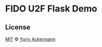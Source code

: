 FIDO U2F Flask Demo
===

## License

[MIT](https://github.com/herrniemand/U2F-Flask-Demo/LICENSE.md) © [Yuriy Ackermann](https://nieman.de/)